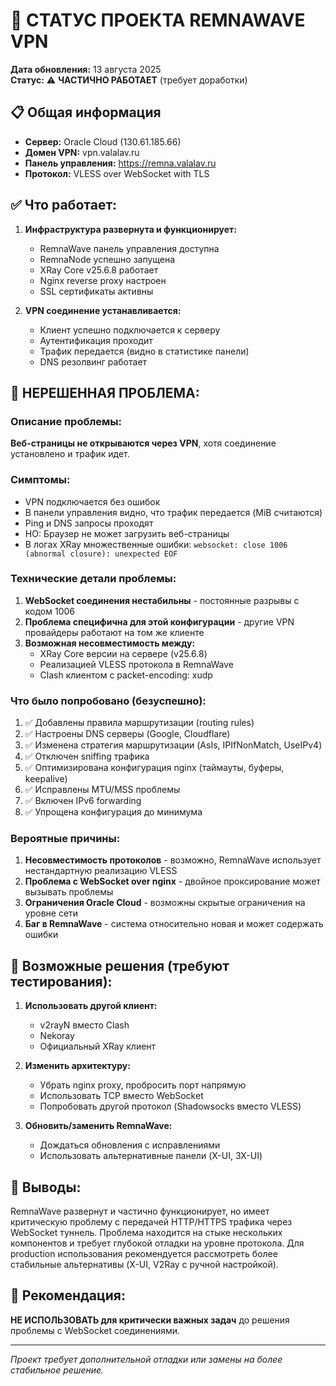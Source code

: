 # 🔴 СТАТУС ПРОЕКТА REMNAWAVE VPN

**Дата обновления:** 13 августа 2025  
**Статус:** ⚠️ **ЧАСТИЧНО РАБОТАЕТ** (требует доработки)

## 📋 Общая информация
- **Сервер:** Oracle Cloud (130.61.185.66)
- **Домен VPN:** vpn.valalav.ru
- **Панель управления:** https://remna.valalav.ru
- **Протокол:** VLESS over WebSocket with TLS

## ✅ Что работает:
1. **Инфраструктура развернута и функционирует:**
   - RemnaWave панель управления доступна
   - RemnaNode успешно запущена
   - XRay Core v25.6.8 работает
   - Nginx reverse proxy настроен
   - SSL сертификаты активны

2. **VPN соединение устанавливается:**
   - Клиент успешно подключается к серверу
   - Аутентификация проходит
   - Трафик передается (видно в статистике панели)
   - DNS резолвинг работает

## 🔴 НЕРЕШЕННАЯ ПРОБЛЕМА:

### Описание проблемы:
**Веб-страницы не открываются через VPN**, хотя соединение установлено и трафик идет.

### Симптомы:
- VPN подключается без ошибок
- В панели управления видно, что трафик передается (MiB считаются)
- Ping и DNS запросы проходят
- НО: Браузер не может загрузить веб-страницы
- В логах XRay множественные ошибки: `websocket: close 1006 (abnormal closure): unexpected EOF`

### Технические детали проблемы:
1. **WebSocket соединения нестабильны** - постоянные разрывы с кодом 1006
2. **Проблема специфична для этой конфигурации** - другие VPN провайдеры работают на том же клиенте
3. **Возможная несовместимость между:**
   - XRay Core версии на сервере (v25.6.8)
   - Реализацией VLESS протокола в RemnaWave
   - Clash клиентом с packet-encoding: xudp

### Что было попробовано (безуспешно):
1. ✅ Добавлены правила маршрутизации (routing rules)
2. ✅ Настроены DNS серверы (Google, Cloudflare)  
3. ✅ Изменена стратегия маршрутизации (AsIs, IPIfNonMatch, UseIPv4)
4. ✅ Отключен sniffing трафика
5. ✅ Оптимизирована конфигурация nginx (таймауты, буферы, keepalive)
6. ✅ Исправлены MTU/MSS проблемы
7. ✅ Включен IPv6 forwarding
8. ✅ Упрощена конфигурация до минимума

### Вероятные причины:
1. **Несовместимость протоколов** - возможно, RemnaWave использует нестандартную реализацию VLESS
2. **Проблема с WebSocket over nginx** - двойное проксирование может вызывать проблемы
3. **Ограничения Oracle Cloud** - возможны скрытые ограничения на уровне сети
4. **Баг в RemnaWave** - система относительно новая и может содержать ошибки

## 🔧 Возможные решения (требуют тестирования):

1. **Использовать другой клиент:**
   - v2rayN вместо Clash
   - Nekoray
   - Официальный XRay клиент

2. **Изменить архитектуру:**
   - Убрать nginx proxy, пробросить порт напрямую
   - Использовать TCP вместо WebSocket
   - Попробовать другой протокол (Shadowsocks вместо VLESS)

3. **Обновить/заменить RemnaWave:**
   - Дождаться обновления с исправлениями
   - Использовать альтернативные панели (X-UI, 3X-UI)

## 📝 Выводы:
RemnaWave развернут и частично функционирует, но имеет критическую проблему с передачей HTTP/HTTPS трафика через WebSocket туннель. Проблема находится на стыке нескольких компонентов и требует глубокой отладки на уровне протокола. Для production использования рекомендуется рассмотреть более стабильные альтернативы (X-UI, V2Ray с ручной настройкой).

## 🚦 Рекомендация:
**НЕ ИСПОЛЬЗОВАТЬ для критически важных задач** до решения проблемы с WebSocket соединениями.

---
*Проект требует дополнительной отладки или замены на более стабильное решение.*